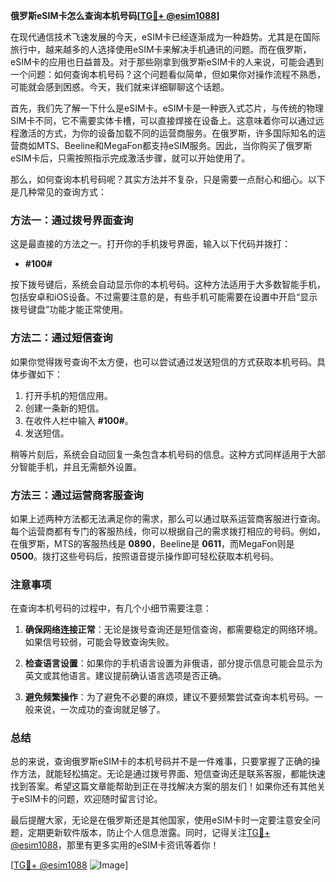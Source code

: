 **俄罗斯eSIM卡怎么查询本机号码[[TG💪+ @esim1088](https://t.me/s/esim1088)]**

在现代通信技术飞速发展的今天，eSIM卡已经逐渐成为一种趋势。尤其是在国际旅行中，越来越多的人选择使用eSIM卡来解决手机通讯的问题。而在俄罗斯，eSIM卡的应用也日益普及。对于那些刚拿到俄罗斯eSIM卡的人来说，可能会遇到一个问题：如何查询本机号码？这个问题看似简单，但如果你对操作流程不熟悉，可能就会感到困惑。今天，我们就来详细聊聊这个话题。

首先，我们先了解一下什么是eSIM卡。eSIM卡是一种嵌入式芯片，与传统的物理SIM卡不同，它不需要实体卡槽，可以直接焊接在设备上。这意味着你可以通过远程激活的方式，为你的设备加载不同的运营商服务。在俄罗斯，许多国际知名的运营商如MTS、Beeline和MegaFon都支持eSIM服务。因此，当你购买了俄罗斯eSIM卡后，只需按照指示完成激活步骤，就可以开始使用了。

那么，如何查询本机号码呢？其实方法并不复杂，只是需要一点耐心和细心。以下是几种常见的查询方式：

### 方法一：通过拨号界面查询

这是最直接的方法之一。打开你的手机拨号界面，输入以下代码并拨打：

* **#100#**

按下拨号键后，系统会自动显示你的本机号码。这种方法适用于大多数智能手机，包括安卓和iOS设备。不过需要注意的是，有些手机可能需要在设置中开启“显示拨号键盘”功能才能正常使用。

### 方法二：通过短信查询

如果你觉得拨号查询不太方便，也可以尝试通过发送短信的方式获取本机号码。具体步骤如下：

1. 打开手机的短信应用。
2. 创建一条新的短信。
3. 在收件人栏中输入 **#100#**。
4. 发送短信。

稍等片刻后，系统会自动回复一条包含本机号码的信息。这种方式同样适用于大部分智能手机，并且无需额外设置。

### 方法三：通过运营商客服查询

如果上述两种方法都无法满足你的需求，那么可以通过联系运营商客服进行查询。每个运营商都有专门的客服热线，你可以根据自己的需求拨打相应的号码。例如，在俄罗斯，MTS的客服热线是 **0890**，Beeline是 **0611**，而MegaFon则是 **0500**。拨打这些号码后，按照语音提示操作即可轻松获取本机号码。

### 注意事项

在查询本机号码的过程中，有几个小细节需要注意：

1. **确保网络连接正常**：无论是拨号查询还是短信查询，都需要稳定的网络环境。如果信号较弱，可能会导致查询失败。
   
2. **检查语言设置**：如果你的手机语言设置为非俄语，部分提示信息可能会显示为英文或其他语言。建议提前确认语言选项是否正确。

3. **避免频繁操作**：为了避免不必要的麻烦，建议不要频繁尝试查询本机号码。一般来说，一次成功的查询就足够了。

### 总结

总的来说，查询俄罗斯eSIM卡的本机号码并不是一件难事，只要掌握了正确的操作方法，就能轻松搞定。无论是通过拨号界面、短信查询还是联系客服，都能快速找到答案。希望这篇文章能帮助到正在寻找解决方案的朋友们！如果你还有其他关于eSIM卡的问题，欢迎随时留言讨论。

最后提醒大家，无论是在俄罗斯还是其他国家，使用eSIM卡时一定要注意安全问题，定期更新软件版本，防止个人信息泄露。同时，记得关注[TG💪+ @esim1088](https://t.me/s/esim1088)，那里有更多实用的eSIM卡资讯等着你！

[[TG💪+ @esim1088](https://t.me/s/esim1088) ![Image](https://i.postimg.cc/4NQfJmqS/Snipaste-2025-05-13-00-14-12.png)]